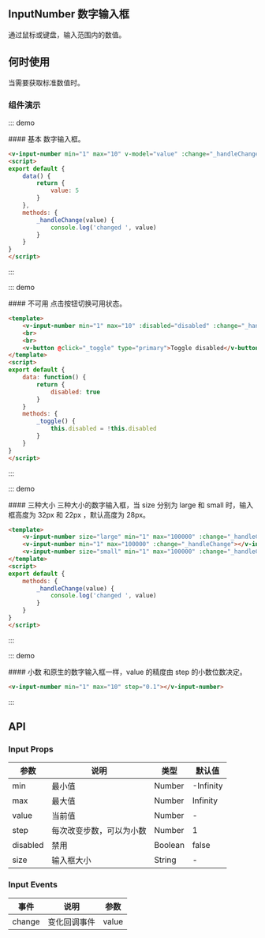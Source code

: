 <script>
export default {
    data() {
        return {
            value: 5,
            disabled: true
        }
    },
    methods: {
        _handleChange(value) {
            console.log('changed ', value)
        },
        _toggle() {
            this.disabled = !this.disabled
        }
    }
}
</script>

## InputNumber 数字输入框

通过鼠标或键盘，输入范围内的数值。

## 何时使用

当需要获取标准数值时。

### 组件演示

::: demo
<summary>
  #### 基本
  数字输入框。
</summary>

```html
<v-input-number min="1" max="10" v-model="value" :change="_handleChange"></v-input-number>
<script>
export default {
    data() {
        return {
            value: 5
        }
    },
    methods: {
        _handleChange(value) {
            console.log('changed ', value)
        }
    }
}
</script>
```

:::

::: demo
<summary>
  #### 不可用
  点击按钮切换可用状态。
</summary>

```html
<template>
    <v-input-number min="1" max="10" :disabled="disabled" :change="_handleChange"></v-input-number>
    <br>
    <br>
    <v-button @click="_toggle" type="primary">Toggle disabled</v-button>
</template>
<script>
export default {
    data: function() {
        return {
            disabled: true
        }
    }
    methods: {
        _toggle() {
            this.disabled = !this.disabled
        }
    }
}
</script>
```

:::

::: demo
<summary>
  #### 三种大小
  三种大小的数字输入框，当 size 分别为 large 和 small 时，输入框高度为 32px 和 22px ，默认高度为 28px。
</summary>

```html
<template>
    <v-input-number size="large" min="1" max="100000" :change="_handleChange"></v-input-number>
    <v-input-number min="1" max="100000" :change="_handleChange"></v-input-number>
    <v-input-number size="small" min="1" max="100000" :change="_handleChange"></v-input-number>
</template>
<script>
export default {
    methods: {
        _handleChange(value) {
            console.log('changed ', value)
        }
    }
}
</script>
```

:::

::: demo
<summary>
  #### 小数
  和原生的数字输入框一样，value 的精度由 step 的小数位数决定。
</summary>

```html
<v-input-number min="1" max="10" step="0.1"></v-input-number>
```

:::

## API
### Input Props
| 参数        | 说明           | 类型               | 默认值       |
|------------|----------------|-------------------|-------------|
| min    | 最小值 | Number | -Infinity |
| max | 最大值 | Number | Infinity |
| value | 当前值 | Number | - |
| step    | 每次改变步数，可以为小数 | Number | 1 |
| disabled | 禁用	 | Boolean | false |
| size | 输入框大小 | String | - |

### Input Events
| 事件        | 说明           | 参数        |
|------------|----------------|------------|
| change    | 变化回调事件 | value |
